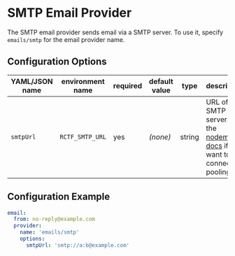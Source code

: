 # SMTP Email Provider

The SMTP email provider sends email via a SMTP server. To use it, specify `emails/smtp` for the email provider name.

## Configuration Options

YAML/JSON name|environment name|required|default value|type|description
-|-|-|-|-|-
`smtpUrl`|`RCTF_SMTP_URL`|yes|_(none)_|string|URL of the SMTP server. See the [nodemailer docs](https://nodemailer.com/smtp/pooled/) if you want to use connection pooling.

## Configuration Example

```yaml
email:
  from: no-reply@example.com
  provider:
    name: 'emails/smtp'
    options:
      smtpUrl: 'smtp://a:b@example.com'
```
